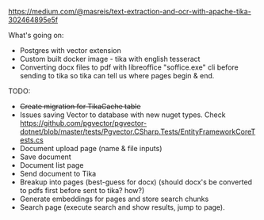 https://medium.com/@masreis/text-extraction-and-ocr-with-apache-tika-302464895e5f

What's going on:

* Postgres with vector extension
* Custom built docker image - tika with english tesseract 
* Converting docx files to pdf with libreoffice "soffice.exe" cli before sending to tika so tika can tell us where pages begin & end.

TODO:

* ~~Create migration for TikaCache table~~
* Issues saving Vector to database with new nuget types. Check https://github.com/pgvector/pgvector-dotnet/blob/master/tests/Pgvector.CSharp.Tests/EntityFrameworkCoreTests.cs
* Document upload page (name & file inputs)
* Save document
* Document list page
* Send document to Tika
* Breakup into pages (best-guess for docx) (should docx's be converted to pdfs first before sent to tika? how?)
* Generate embeddings for pages and store search chunks
* Search page (execute search and show results, jump to page).
